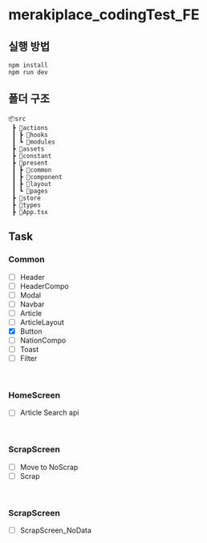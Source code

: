 # merakiplace_codingTest_FE
## 실행 방법
```
npm install
npm run dev
```

## 폴더 구조
```
📦src
 ┣ 📂actions
 ┃ ┣ 📂hooks
 ┃ ┗ 📂modules
 ┣ 📂assets
 ┣ 📂constant
 ┣ 📂present
 ┃ ┣ 📂common
 ┃ ┣ 📂component
 ┃ ┣ 📂layout
 ┃ ┗ 📂pages
 ┣ 📂store
 ┣ 📂types
 ┣ 📜App.tsx
```

## Task
### Common
- [ ] Header
- [ ] HeaderCompo
- [ ] Modal
- [ ] Navbar
- [ ] Article
- [ ] ArticleLayout
- [X] Button
- [ ] NationCompo
- [ ] Toast
- [ ] Filter

<br />

### HomeScreen
- [ ] Article Search api

<br />

### ScrapScreen
- [ ] Move to NoScrap
- [ ] Scrap

<br />

### ScrapScreen
- [ ] ScrapScreen_NoData